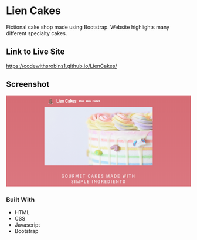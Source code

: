 # Lien Cakes

Fictional cake shop made using Bootstrap. Website highlights many different specialty cakes.

## Link to Live Site

https://codewithsrobins1.github.io/LienCakes/

## Screenshot

![photo-of-game](https://github.com/codewithsrobins1/LienCakes/blob/master/readMeImg.PNG?raw=true)

### Built With

* HTML
* CSS
* Javascript
* Bootstrap
